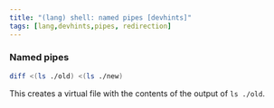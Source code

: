 ```yaml
---
title: "(lang) shell: named pipes [devhints]"
tags: [lang,devhints,pipes, redirection]
---
```


### Named pipes

```sh
diff <(ls ./old) <(ls ./new)
```

This creates a virtual file with the contents of the output of `ls ./old`.
